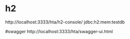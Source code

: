 # h2
http://localhost:3333/hta/h2-console/
jdbc:h2:mem:testdb

#swagger
http://localhost:3333/hta/swagger-ui.html